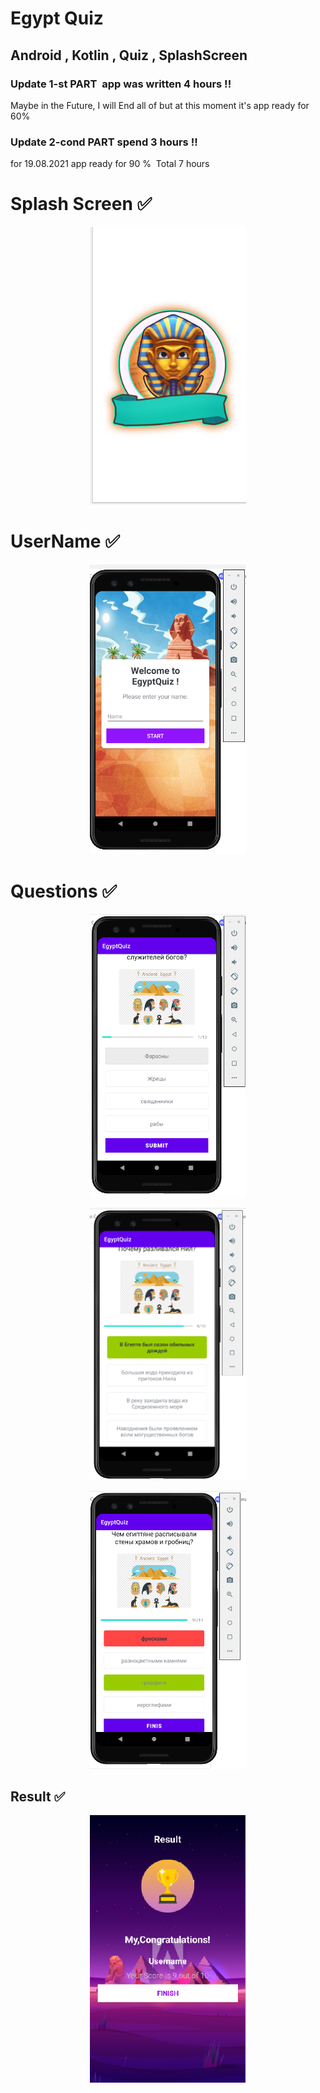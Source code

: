 # Egypt Quiz
## Android , Kotlin , Quiz , SplashScreen

### Update 1-st PART  app was written 4 hours !!
Maybe in the Future, I will End all of but at this moment it's app ready for 60%

### Update 2-cond PART spend 3 hours !!
for 19.08.2021 app ready for 90 % 
Total 7 hours


# Splash Screen  ✅
<p align="center">
<img src="Screenshot/000.png" alt="drawing1" width="250">
</p>

# UserName ✅
<p align="center">
<img src="Screenshot/001.png" alt="drawing1" width="250">
</p>

# Questions ✅
<p align="center">
<img src="Screenshot/002.png" alt="drawing1" width="250">
</p>
<p align="center">
<img src="Screenshot/003.png" alt="drawing1" width="250">
</p>
<p align="center">
<img src="Screenshot/004.png" alt="drawing1" width="250">
</p>

## Result ✅
<p align="center">
<img src="Screenshot/005.png" alt="drawing1" width="250">
</p>
